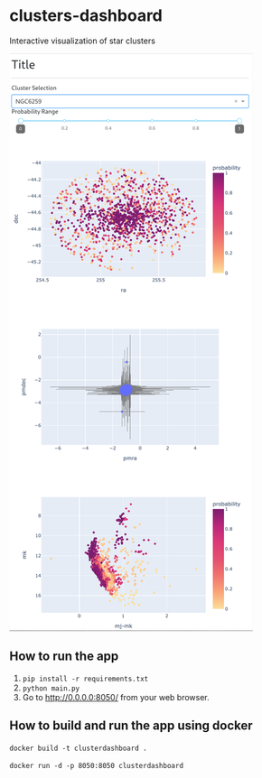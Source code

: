 # clusters-dashboard
Interactive visualization of star clusters

![image](assets/screenshot.png)

## How to run the app

1. `pip install -r requirements.txt` 
2. `python main.py` 
3. Go to http://0.0.0.0:8050/ from your web browser.

## How to build and run the app using docker

```docker build -t clusterdashboard .```  

```docker run -d -p 8050:8050 clusterdashboard```